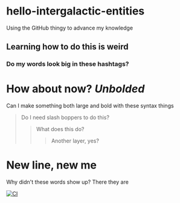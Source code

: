 # hello-intergalactic-entities


Using the GitHub thingy to advance my knowledge


## Learning how to do this is weird
### Do my words look big in these hashtags?
# **How about now?**  _Unbolded_
Can I make something both large and bold with these syntax things
> Do I need slash boppers to do this?
>> What does this do?
>>> Another layer, yes?

# New line, new me
Why didn't these words show up?
There they are

[![CI](https://github.com/dandeliontwine/hello-intergalactic-entities/actions/workflows/whereismyclone.yml/badge.svg)](https://github.com/dandeliontwine/hello-intergalactic-entities/actions/workflows/whereismyclone.yml)

